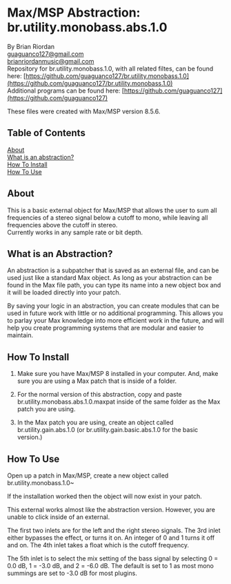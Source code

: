 # Max/MSP Abstraction: br.utility.monobass.abs.1.0  
   
By Brian Riordan  
[guaguanco127@gmail.com](mailto:guaguanco127@gmail.com)  
[brianriordanmusic@gmail.com](mailto:brianriordanmusic@gmail.com)  
Repository for br.utility.monobass.1.0, with all related filtes, can be found here: [https://github.com/guaguanco127/br.utility.monobass.1.0](https://github.com/guaguanco127/br.utility.monobass.1.0)  
Additional programs can be found here: [https://github.com/guaguanco127](https://github.com/guaguanco127)

These files were created with Max/MSP version 8.5.6.

## Table of Contents 

[About](#About)   
[What is an abstraction?](#Abstraction)  
[How To Install](#Install)  
[How To Use](#Use) 
 
 

## <a name="About"></a>About

This is a basic external object for Max/MSP that allows the user to sum all frequencies of a stereo signal below a cutoff to mono, while leaving all frequencies above the cutoff in stereo.  
Currently works in any sample rate or bit depth.  

## <a name="Abstraction"></a>What is an Abstraction?

An abstraction is a subpatcher that is saved as an external file, and can be used just like a standard Max object. As long as your abstraction can be found in the Max file path, you can type its name into a new object box and it will be loaded directly into your patch.  

By saving your logic in an abstraction, you can create modules that can be used in future work with little or no additional programming. This allows you to parlay your Max knowledge into more efficient work in the future, and will help you create programming systems that are modular and easier to maintain.

## <a name="Install"></a>How To Install

1. Make sure you have Max/MSP 8 installed in your computer. And, make sure you are using a Max patch that is inside of a folder.  

2. For the normal version of this abstraction, copy and paste br.utility.monobass.abs.1.0.maxpat inside of the same folder as the Max patch you are using.     

3. In the Max patch you are using, create an object called br.utility.gain.abs.1.0 (or br.utility.gain.basic.abs.1.0 for the basic version.)

## <a name="Use"></a>How To Use

Open up a patch in Max/MSP, create a new object called br.utility.monobass.1.0~

If the installation worked then the object will now exist in your patch. 

This external works almost like the abstraction version. However, you are unable to click inside of an external. 

The first two inlets are for the left and the right stereo signals. The 3rd inlet either bypasses the effect, or turns it on. An integer of 0 and 1 turns it off and on. The 4th inlet takes a float which is the cutoff frequency.

The 5th inlet is to select the mix setting of the bass signal by selecting 0 = 0.0 dB, 1 = -3.0 dB, and 2 = -6.0 dB. The default is set to 1 as most mono summings are set to -3.0 dB for most plugins. 


    



 





